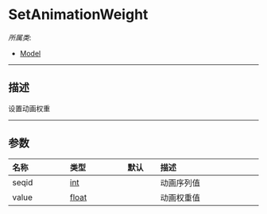 # SetAnimationWeight

*所属类*:
* [Model](/Api/Classes/Role/Model.md)
------------------------------------------------------------------------------------------
## 描述

设置动画权重

------------------------------------------------------------------------------------------
## 参数

|<div style="width:100px">名称</div>|<div style="width:100px">类型</div>|<div style="width:50px">默认</div>|<div style="width:350px">描述</div>|
|:---|:---|:---|:---|
|seqid|[int](/Api/DataType/Number.md)||动画序列值|
|value|[float](/Api/DataType/Number.md)||动画权重值|
